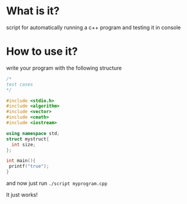 # What is it?
script for automatically running a c++ program and testing it in console

# How to use it?
write your program with the following structure

```cpp
/*
test cases
*/

#include <stdio.h>
#include <algorithm>
#include <vector>
#include <cmath>
#include <iostream>

using namespace std;
struct mystruct{
  int size;
};

int main(){
 printf("true");
}
```

and now just run `./script myprogram.cpp`

It just works!
